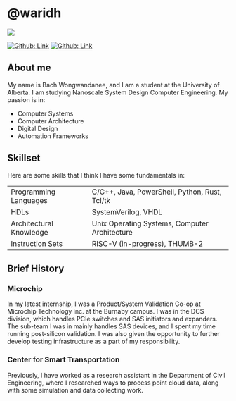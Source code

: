 # @waridh

[![](_DSC0134.jpg)](https://waridh.github.io/)

[![Github: Link](https://img.shields.io/badge/-waridh-blue?style=flat-square&logo=Linkedin&logoColor=white&link=https://www.linkedin.com/in/waridh/)](https://www.linkedin.com/in/waridh/)
[![Github: Link](https://img.shields.io/github/followers/waridh?label=follow&style=social)](https://github.com/waridh)

## About me

My name is Bach Wongwandanee, and I am a student at the University of Alberta. I am studying Nanoscale System Design Computer Engineering. My passion is in:

- Computer Systems
- Computer Architecture
- Digital Design
- Automation Frameworks

## Skillset

Here are some skills that I think I have some fundamentals in:

|  |  |
| --- | --- |
| Programming Languages | C/C++, Java, PowerShell, Python, Rust, Tcl/tk |
| HDLs | SystemVerilog, VHDL |
| Architectural Knowledge | Unix Operating Systems, Computer Architecture |
| Instruction Sets | RISC-V (in-progress), THUMB-2 |

## Brief History

### Microchip

In my latest internship, I was a Product/System Validation Co-op at Microchip Technology inc. at the Burnaby campus. I was in the DCS division, which handles PCIe switches and SAS initiators and expanders. The sub-team I was in mainly handles SAS devices, and I spent my time running post-silicon validation. I was also given the opportunity to further develop testing infrastructure as a part of my responsibility.

### Center for Smart Transportation

Previously, I have worked as a research assistant in the Department of Civil Engineering, where I researched
ways to process point cloud data, along with some simulation and data collecting work.
